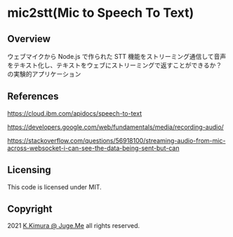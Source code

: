 # mic2stt(Mic to Speech To Text)


## Overview

ウェブマイクから Node.js で作られた STT 機能をストリーミング通信して音声をテキスト化し、テキストをウェブにストリーミングで返すことができるか？　の実験的アプリケーション


## References

https://cloud.ibm.com/apidocs/speech-to-text

https://developers.google.com/web/fundamentals/media/recording-audio/

https://stackoverflow.com/questions/56918100/streaming-audio-from-mic-across-websocket-i-can-see-the-data-being-sent-but-can


## Licensing

This code is licensed under MIT.


## Copyright

2021  [K.Kimura @ Juge.Me](https://github.com/dotnsf) all rights reserved.
